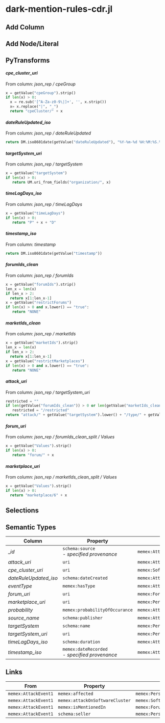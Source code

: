 # dark-mention-rules-cdr.jl

## Add Column

## Add Node/Literal

## PyTransforms
#### _cpe_cluster_uri_
From column: _json_rep / cpeGroup_
``` python
x = getValue("cpeGroup").strip()
if len(x) > 0:
  x = re.sub('[^A-Za-z0-9\|]+', '', x.strip())
  x= x.replace("|", "_")
  return "cpeCluster/" + x
```

#### _dateRuleUpdated_iso_
From column: _json_rep / dateRuleUpdated_
``` python
return DM.iso8601date(getValue("dateRuleUpdated"), "%Y-%m-%d %H:%M:%S.%f")
```

#### _targetSystem_uri_
From column: _json_rep / targetSystem_
``` python
x = getValue("targetSystem")
if len(x) > 0:
   return UM.uri_from_fields("organization/", x)
```

#### _timeLagDays_iso_
From column: _json_rep / timeLagDays_
``` python
x = getValue("timeLagDays")
if len(x) > 0:
   return "P" + x + "D"
```

#### _timestamp_iso_
From column: _timestamp_
``` python
return DM.iso8601date(getValue("timestamp"))
```

#### _forumIds_clean_
From column: _json_rep / forumIds_
``` python
x = getValue("forumIds").strip()
len_x = len(x)
if len_x > 2:
  return x[1:len_x-1]
x = getValue("restrictForums")
if len(x) > 0 and x.lower() == "true":
   return "NONE"
```

#### _marketIds_clean_
From column: _json_rep / marketIds_
``` python
x = getValue("marketIds").strip()
len_x = len(x)
if len_x > 2:
  return x[1:len_x-1]
x = getValue("restrictMarketplaces")
if len(x) > 0 and x.lower() == "true":
   return "NONE"
```

#### _attack_uri_
From column: _json_rep / targetSystem_uri_
``` python
restricted = ""
if len(getValue("forumIds_clean")) > 0 or len(getValue("marketIds_clean")) > 0:
   restricted = "/restricted"
return "attack/" + getValue("targetSystem").lower() + "/type/" + getValue("eventType") + "/" + getValue("cpe_cluster_uri") + "/lag/" + getValue("timeLagDays") + "/date/" + getValue("dateRuleAdded") + restricted
```

#### _forum_uri_
From column: _json_rep / forumIds_clean_split / Values_
``` python
x = getValue("Values").strip()
if len(x) > 0:
   return "forum/" + x
```

#### _marketplace_uri_
From column: _json_rep / marketIds_clean_split / Values_
``` python
x = getValue("Values").strip()
if len(x) > 0:
  return "marketplace/6" + x
```


## Selections

## Semantic Types
| Column | Property | Class |
|  ----- | -------- | ----- |
| __id_ | `schema:source`<BR> - _specified provenance_ | `memex:AttackEvent1`|
| _attack_uri_ | `uri` | `memex:AttackEvent1`|
| _cpe_cluster_uri_ | `uri` | `memex:SoftwareSystemCluster1`|
| _dateRuleUpdated_iso_ | `schema:dateCreated` | `memex:AttackEvent1`|
| _eventType_ | `memex:hasType` | `memex:AttackEvent1`|
| _forum_uri_ | `uri` | `memex:Forum1`|
| _marketplace_uri_ | `uri` | `memex:PersonOrOrganization2`|
| _probability_ | `memex:probabilityOfOccurance` | `memex:AttackEvent1`|
| _source_name_ | `schema:publisher` | `memex:AttackEvent1`|
| _targetSystem_ | `schema:name` | `memex:PersonOrOrganization1`|
| _targetSystem_uri_ | `uri` | `memex:PersonOrOrganization1`|
| _timeLagDays_iso_ | `schema:duration` | `memex:AttackEvent1`|
| _timestamp_iso_ | `memex:dateRecorded`<BR> - _specified provenance_ | `memex:AttackEvent1`|


## Links
| From | Property | To |
|  --- | -------- | ---|
| `memex:AttackEvent1` | `memex:affected` | `memex:PersonOrOrganization1`|
| `memex:AttackEvent1` | `memex:attackOnSoftwareCluster` | `memex:SoftwareSystemCluster1`|
| `memex:AttackEvent1` | `memex:isMentionedIn` | `memex:Forum1`|
| `memex:AttackEvent1` | `schema:seller` | `memex:PersonOrOrganization2`|
